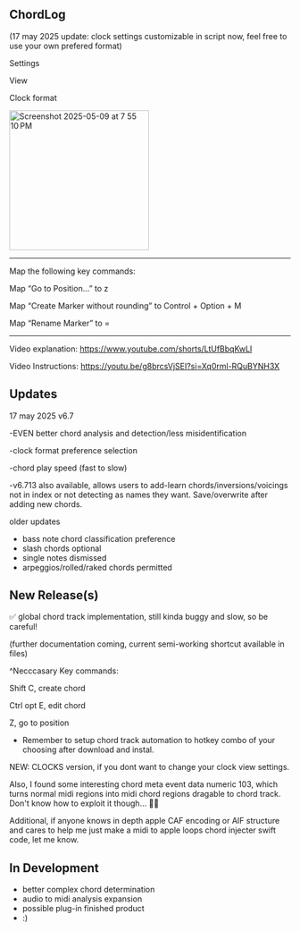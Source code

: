 ChordLog
--------------------------------

(17 may 2025 update: clock settings customizable in script now, feel free to use your own prefered format)

Settings

View

Clock format 

<img width="250" alt="Screenshot 2025-05-09 at 7 55 10 PM" src="https://github.com/user-attachments/assets/c5c7fe5a-ed62-46e2-b01f-64874ca97866" />


---------------------

Map the following key commands:

Map “Go to Position…” to z

Map “Create Marker without rounding” to Control + Option + M

Map “Rename Marker” to =

-----------------------------

Video explanation: 
https://www.youtube.com/shorts/LtUfBbqKwLI

Video Instructions:
https://youtu.be/g8brcsVjSEI?si=Xq0rml-RQuBYNH3X


Updates
---------
17 may 2025 v6.7

-EVEN better chord analysis and detection/less misidentification

-clock format preference selection

-chord play speed (fast to slow)

-v6.713 also available, allows users to add-learn chords/inversions/voicings not in index or not detecting as names they want. Save/overwrite after adding new chords.

  older updates
- bass note chord classification preference
- slash chords optional
- single notes dismissed
- arpeggios/rolled/raked chords permitted


New Release(s)
----------
✅ global chord track implementation, still kinda buggy and slow, so be careful!
  
(further documentation coming, current semi-working shortcut available in files)

^Necccasary Key commands:

Shift C, create chord

Ctrl opt E, edit chord

Z, go to position 

- Remember to setup chord track automation to hotkey combo of your choosing after download and instal.

NEW: CLOCKS version, if you dont want to change your clock view settings. 

Also, I found some interesting chord meta event data numeric 103, which turns normal midi regions into midi chord regions dragable to chord track.
Don't know how to exploit it though... 🤷‍♂️

Additional, if anyone knows in depth apple CAF encoding or AIF structure and cares to help me just make a midi to apple loops chord injecter swift code, let me know. 

In Development
--------------
- better complex chord determination
- audio to midi analysis expansion
- possible plug-in finished product
- :)
